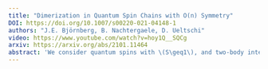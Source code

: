 ```yaml
---
title: "Dimerization in Quantum Spin Chains with O(n) Symmetry"
DOI: https://doi.org/10.1007/s00220-021-04148-1
authors: "J.E. Björnberg, B. Nachtergaele, D. Ueltschi"
video: https://www.youtube.com/watch?v=hoy1Q__SQCg
arxiv: https://arxiv.org/abs/2101.11464
abstract: 'We consider quantum spins with \(S\geq1\), and two-body interactions with \(O(2S+1)\) symmetry. We discuss the ground state phase diagram of the one-dimensional system. We give a rigorous proof of dimerization for an open region of the phase diagram, for \(S\) sufficiently large. We also prove the existence of a gap for excitations.'
---
```

